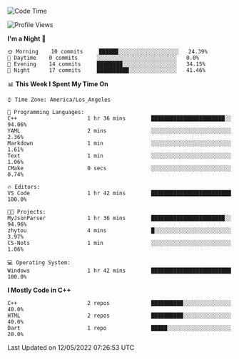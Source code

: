 <!--START_SECTION:waka-->
![Code Time](http://img.shields.io/badge/Code%20Time-1%20hr%2042%20mins-blue)

![Profile Views](http://img.shields.io/badge/Profile%20Views-61-blue)

**I'm a Night 🦉** 

```text
🌞 Morning    10 commits     ██████░░░░░░░░░░░░░░░░░░░   24.39% 
🌆 Daytime    0 commits      ░░░░░░░░░░░░░░░░░░░░░░░░░   0.0% 
🌃 Evening    14 commits     ████████░░░░░░░░░░░░░░░░░   34.15% 
🌙 Night      17 commits     ██████████░░░░░░░░░░░░░░░   41.46%

```


📊 **This Week I Spent My Time On** 

```text
⌚︎ Time Zone: America/Los_Angeles

💬 Programming Languages: 
C++                      1 hr 36 mins        ███████████████████████░░   94.06% 
YAML                     2 mins              ░░░░░░░░░░░░░░░░░░░░░░░░░   2.36% 
Markdown                 1 min               ░░░░░░░░░░░░░░░░░░░░░░░░░   1.61% 
Text                     1 min               ░░░░░░░░░░░░░░░░░░░░░░░░░   1.06% 
CMake                    0 secs              ░░░░░░░░░░░░░░░░░░░░░░░░░   0.74%

🔥 Editors: 
VS Code                  1 hr 42 mins        █████████████████████████   100.0%

🐱‍💻 Projects: 
MyJsonParser             1 hr 36 mins        ███████████████████████░░   94.96% 
zhytou                   4 mins              █░░░░░░░░░░░░░░░░░░░░░░░░   3.97% 
CS-Nots                  1 min               ░░░░░░░░░░░░░░░░░░░░░░░░░   1.06%

💻 Operating System: 
Windows                  1 hr 42 mins        █████████████████████████   100.0%

```

**I Mostly Code in C++** 

```text
C++                      2 repos             ██████████░░░░░░░░░░░░░░░   40.0% 
HTML                     2 repos             ██████████░░░░░░░░░░░░░░░   40.0% 
Dart                     1 repo              █████░░░░░░░░░░░░░░░░░░░░   20.0%

```



 Last Updated on 12/05/2022 07:26:53 UTC
<!--END_SECTION:waka-->